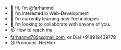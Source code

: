 - 👋 Hi, I’m @farhanmd
- 👀 I’m interested in Web-Development
- 🌱 I’m currently learning new Technologies
- 💞️ I’m looking to collaborate with anyone of you..
- 📫 How to reach me
- farhanmd789@gmail.com, or Dial +918919439778
- 😄 Pronouns: He/Him

<!---
farhanmd789/farhanmd789 is a ✨ special ✨ repository because its `README.md` (this file) appears on your GitHub profile.
You can click the Preview link to take a look at your changes.
--->

